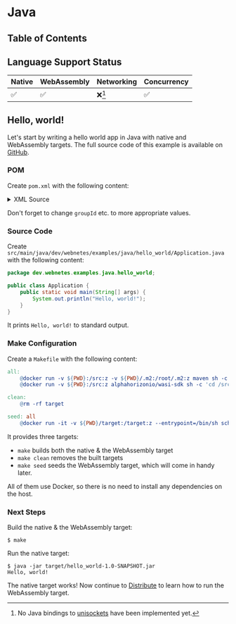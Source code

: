 # Java

## Table of Contents

<!-- toc -->

## Language Support Status

| Native | WebAssembly | Networking | Concurrency |
| ------ | ----------- | ---------- | ----------- |
| ✅     | ✅          | ❌[^1]     | ✅          |

## Hello, world!

Let's start by writing a hello world app in Java with native and WebAssembly targets. The full source code of this example is available on [GitHub](https://github.com/alphahorizonio/webnetes/tree/main/examples/rust_hello_world).

### POM

Create `pom.xml` with the following content:

<details>
	<summary>XML Source</summary>

```xml
<?xml version="1.0" encoding="UTF-8"?>
<project xmlns="http://maven.apache.org/POM/4.0.0" xmlns:xsi="http://www.w3.org/2001/XMLSchema-instance" xsi:schemaLocation="http://maven.apache.org/POM/4.0.0 http://maven.apache.org/xsd/maven-4.0.0.xsd">
    <modelVersion>4.0.0</modelVersion>

    <groupId>dev.webnetes.examples.java.hello_world</groupId>
    <artifactId>hello_world</artifactId>
    <version>1.0-SNAPSHOT</version>

    <packaging>jar</packaging>

    <properties>
        <project.build.sourceEncoding>UTF-8</project.build.sourceEncoding>
        <java.version>1.8</java.version>
        <teavm.version>0.7.0-dev-1145</teavm.version>
        <mainClass>dev.webnetes.examples.java.hello_world.Application</mainClass>
    </properties>

    <dependencies>
        <dependency>
            <groupId>org.teavm</groupId>
            <artifactId>teavm-classlib</artifactId>
            <version>${teavm.version}</version>
        </dependency>
        <dependency>
            <groupId>org.teavm</groupId>
            <artifactId>teavm-metaprogramming-impl</artifactId>
            <version>${teavm.version}</version>
        </dependency>
        <dependency>
            <groupId>org.apache.maven.plugins</groupId>
            <artifactId>maven-dependency-plugin</artifactId>
            <version>3.1.2</version>
            <type>maven-plugin</type>
        </dependency>
    </dependencies>

    <repositories>
        <repository>
            <id>central</id>
            <name>Maven Central</name>
            <layout>default</layout>
            <url>https://repo1.maven.org/maven2</url>
        </repository>

        <repository>
            <id>teavm-dev</id>
            <url>https://dl.bintray.com/konsoletyper/teavm</url>
        </repository>
    </repositories>

    <pluginRepositories>
        <pluginRepository>
            <id>central</id>
            <name>Maven Central</name>
            <layout>default</layout>
            <url>https://repo1.maven.org/maven2</url>
        </pluginRepository>

        <pluginRepository>
            <id>teavm-dev</id>
            <url>https://dl.bintray.com/konsoletyper/teavm</url>
        </pluginRepository>
    </pluginRepositories>

    <build>
        <plugins>
            <plugin>
                <artifactId>maven-compiler-plugin</artifactId>
                <version>3.1</version>
                <configuration>
                    <source>${java.version}</source>
                    <target>${java.version}</target>
                </configuration>
            </plugin>

            <plugin>
                <groupId>org.apache.maven.plugins</groupId>
                <artifactId>maven-shade-plugin</artifactId>
                <version>3.2.4</version>
                <executions>
                    <execution>
                        <phase>package</phase>
                        <goals>
                            <goal>shade</goal>
                        </goals>
                        <configuration>
                            <transformers>
                                <transformer implementation="org.apache.maven.plugins.shade.resource.ManifestResourceTransformer">
                                    <manifestEntries>
                                        <Main-Class>${mainClass}</Main-Class>
                                    </manifestEntries>
                                </transformer>
                            </transformers>
                        </configuration>
                    </execution>
                </executions>
            </plugin>

            <plugin>
                <groupId>org.teavm</groupId>
                <artifactId>teavm-maven-plugin</artifactId>
                <version>${teavm.version}</version>
                <executions>
                    <execution>
                        <id>web-client</id>
                        <phase>prepare-package</phase>
                        <goals>
                            <goal>compile</goal>
                        </goals>
                        <configuration>
                            <mainClass>${mainClass}</mainClass>
                            <optimizationLevel>FULL</optimizationLevel>
                            <targetType>WEBASSEMBLY</targetType>
                        </configuration>
                    </execution>
                </executions>
            </plugin>
        </plugins>
    </build>
</project>
```

</details>

Don't forget to change `groupId` etc. to more appropriate values.

### Source Code

Create `src/main/java/dev/webnetes/examples/java/hello_world/Application.java` with the following content:

```java
package dev.webnetes.examples.java.hello_world;

public class Application {
    public static void main(String[] args) {
        System.out.println("Hello, world!");
    }
}
```

It prints `Hello, world!` to standard output.

### Make Configuration

Create a `Makefile` with the following content:

```Makefile
all:
	@docker run -v ${PWD}:/src:z -v ${PWD}/.m2:/root/.m2:z maven sh -c 'cd /src && mvn clean install'
	@docker run -v ${PWD}:/src:z alphahorizonio/wasi-sdk sh -c 'cd /src && wasm-opt --asyncify -O target/javascript/classes.wasm -o target/javascript/classes.wasm'

clean:
	@rm -rf target

seed: all
	@docker run -it -v ${PWD}/target:/target:z --entrypoint=/bin/sh schaurian/webtorrent-hybrid -c "/usr/local/bin/webtorrent-hybrid seed /target/javascript/classes.wasm"
```

It provides three targets:

- `make` builds both the native & the WebAssembly target
- `make clean` removes the built targets
- `make seed` seeds the WebAssembly target, which will come in handy later.

All of them use Docker, so there is no need to install any dependencies on the host.

### Next Steps

Build the native & the WebAssembly target:

```shell
$ make
```

Run the native target:

```shell
$ java -jar target/hello_world-1.0-SNAPSHOT.jar
Hello, world!
```

The native target works! Now continue to [Distribute](../distribute.md) to learn how to run the WebAssembly target.

[^1]: No Java bindings to [unisockets](https://github.com/alphahorizonio/unisockets) have been implemented yet.
